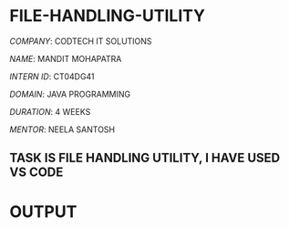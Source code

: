 # FILE-HANDLING-UTILITY 

*COMPANY*: CODTECH IT SOLUTIONS

*NAME*: MANDIT MOHAPATRA

*INTERN ID*: CT04DG41

*DOMAIN*: JAVA PROGRAMMING

*DURATION*: 4 WEEKS

*MENTOR*: NEELA SANTOSH

## TASK IS FILE HANDLING UTILITY, I HAVE USED VS CODE

# OUTPUT


